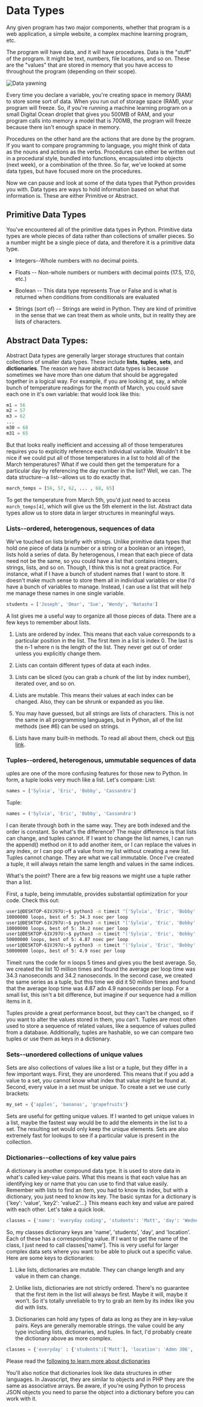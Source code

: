 # Data Types

Any given program has two major components, whether that program is a web application, a simple website, a complex machine learning program, etc.

The program will have data, and it will have procedures. Data is the "stuff" of the program. It might be text, numbers, file locations, and so on. These are the "values" that are stored in memory that you have access to throughout the program (depending on their scope). 

![Data yawning](https://media.giphy.com/media/q8tdrdtO2FRsc/giphy.gif)

Every time you declare a variable, you're creating space in memory (RAM) to store some sort of data. When you run out of storage space (RAM), your program will freeze. So, if you're running a machine learning program on a small Digital Ocean droplet that gives you 500MB of RAM, and your program calls into memory a model that is 700MB, the program will freeze because there isn't enough space in memory.

Procedures on the other hand are the actions that are done by the program. If you want to compare programming to language, you might think of data as the nouns and actions as the verbs. Procedures can either be written out in a procedural style, bundled into functions, encapsulated into objects (next week), or a combination of the three. So far, we've looked at some data types, but have focused more on the procedures.

Now we can pause and look at some of the data types that Python provides you with. Data types are ways to hold information based on what that information is. These are either Primitive or Abstract.

## Primitive Data Types

You've encountered all of the primitive data types in Python. Primitive data types are whole pieces of data rather than collections of smaller pieces. So a number might be a single piece of data, and therefore it is a primitive data type.

* Integers--Whole numbers with no decimal points.

* Floats -- Non-whole numbers or numbers with decimal points (17.5, 17.0, etc.)

* Boolean -- This data type represents True or False and is what is returned when conditions from conditionals are evaluated
    
* Strings (sort of) -- Strings are weird in Python. They are kind of primitive in the sense that we can treat them as whole units, but in reality they are lists of characters. 

## Abstract Data Types:

Abstract Data types are generally larger storage structures that contain collections of smaller data types. These include **lists**, **tuples**, **sets**, and **dictionaries**. The reason we have abstract data types is because sometimes we have more than one datum that should be aggregated together in a logical way. For example, if you are looking at, say, a whole bunch of temperature readings for the month of March, you could save each one in it's own variable: that would look like this:

```python
m1 = 56
m2 = 57
m3 = 62
...
m30 = 68
m31 = 65
```

But that looks really inefficient and accessing all of those temperatures requires you to explicitly reference each individual variable. Wouldn't it be nice if we could put all of those temperatures in a list to hold all of the March temperatures? What if we could then get the temperature for a particular day by referencing the day number in the list? Well, we can. The data structure--a list--allows us to do exactly that. 

```python
march_temps = [56, 57, 62, ... , 68, 65]
```

To get the temperature from March 5th, you'd just need to access ```march_temps[4]```, which will give us the 5th element in the list. Abstract data types allow us to store data in larger structures in meaningful ways. 

### Lists--ordered, heterogenous, sequences of data

We've touched on lists briefly with strings. Unlike primitive data types that hold one piece of data (a number or a string or a boolean or an integer), lists hold a series of data. By heterogenous, I mean that each piece of data need not be the same, so you could have a list that contains integers, strings, lists, and so on. Though, I think this is not a great practice. For instance, what if I have a bunch of student names that I want to store. It doesn't make much sense to store them all in individual variables or else I'd have a bunch of variables to manage. Instead, I can use a list that will help me manage these names in one single variable.

```python
students = ['Joseph', 'Omar', 'Sue', 'Wendy', 'Natasha']
```

A list gives me a useful way to organize all those pieces of data. There are a few keys to remember about lists.

1. Lists are ordered by index. This means that each value corresponds to a particular position in the list. The first item in a list is index 0. The last is the n-1 where n is the length of the list. They never get out of order unless you explicitly change them.
   
2. Lists can contain different types of data at each index.
    
3. Lists can be sliced (you can grab a chunk of the list by index number), iterated over, and so on.
    
4. Lists are mutable. This means their values at each index can be changed. Also, they can be shrunk or expanded as you like.
    
5. You may have guessed, but all strings are lists of characters. This is not the same in all programming languages, but in Python, all of the list methods (see #6) can be used on strings.

6. Lists have many built-in methods. To read all about them, check out [this link](https://docs.python.org/3/tutorial/datastructures.html?highlight=list).


### Tuples--ordered, heterogenous, ummutable sequences of data

uples are one of the more confusing features for those new to Python. In form, a tuple looks very much like a list. Let's compare:
List:

```python
names = ['Sylvia', 'Eric', 'Bobby', 'Cassandra']
```

Tuple:

```python
names = ('Sylvia', 'Eric', 'Bobby', 'Cassandra')
```

I can iterate through both in the same way. They are both indexed and the order is constant. So what's the difference? The major difference is that lists can change, and tuples cannot. If I want to change the list names, I can run the append() method on it to add another item, or I can replace the values in any index, or I can pop off a value from my list without creating a new list. Tuples cannot change. They are what we call immutable. Once I've created a tuple, it will always retain the same length and values in the same indices.

What's the point? There are a few big reasons we might use a tuple rather than a list.

First, a tuple, being immutable, provides substantial optimization for your code. Check this out:

```bash
user1@DESKTOP-61VJ97U:~$ python3 -m timeit "['Sylvia', 'Eric', 'Bobby', 'Cassandra']"
10000000 loops, best of 5: 34.3 nsec per loop
user1@DESKTOP-61VJ97U:~$ python3 -m timeit "['Sylvia', 'Eric', 'Bobby', 'Cassandra']"
10000000 loops, best of 5: 34.2 nsec per loop
user1@DESKTOP-61VJ97U:~$ python3 -m timeit "('Sylvia', 'Eric', 'Bobby', 'Cassandra')"
50000000 loops, best of 5: 4.87 nsec per loop
user1@DESKTOP-61VJ97U:~$ python3 -m timeit "('Sylvia', 'Eric', 'Bobby', 'Cassandra')"
50000000 loops, best of 5: 4.9 nsec per loop
```

Timeit runs the code for n loops 5 times and gives you the best average. So, we created the list 10 million times and found the average per loop time was 34.3 nanoseconds and 34.2 nanoseconds. In the second case, we created the same series as a tuple, but this time we did it 50 million times and found that the average loop time was 4.87 adn 4.9 nanoseconds per loop. For a small list, this isn't a bit difference, but imagine if our sequence had a million items in it. 

Tuples provide a great performance boost, but they can't be changed, so if you want to alter the values stored in them, you can't. Tuples are most often used to store a sequence of related values, like a sequence of values pulled from a database. Additionally, tuples are hashable, so we can compare two tuples or use them as keys in a dictionary. 

### Sets--unordered collections of unique values

Sets are also collections of values like a list or a tuple, but they differ in a few important ways. First, they are unordered. This means that if you add a value to a set, you cannot know what index that value might be found at. Second, every value in a set must be unique. To create a set we use curly brackets:

```python
my_set = {'apples', 'bananas', 'grapefruits'}
```

Sets are useful for getting unique values. If I wanted to get unique values in a list, maybe the fastest way would be to add the elements in the list to a set. The resulting set would only keep the unique elements. Sets are also extremely fast for lookups to see if a particular value is present in the collection.

### Dictionaries--collections of key value pairs

A dictionary is another compound data type. It is used to store data in what's called key-value pairs. What this means is that each value has an identifying key or name that you can use to find that value easily. Remember with lists to find an item, you had to know its index, but with a dictionary, you just need to know its key. The basic syntax for a dictionary is {'key': 'value', 'key2': 'value2'...} This means each key and value are paired with each other. Let's take a quick look.

```python
classes = {'name': 'everyday coding', 'students': 'Matt', 'day': 'Wednesday', 'location': 'Admn 306'}
```
So, my classes dictionary keys are 'name', 'students', 'day', and 'location'. Each of these has a corresponding value. If I want to get the name of the class, I just need to call classes['name']. This is very useful for larger complex data sets where you want to be able to pluck out a specific value. Here are some keys to dictionaries:

1. Like lists, dictionaries are mutable. They can change length and any value in them can change.
    
2. Unlike lists, dictionaries are not strictly ordered. There's no guarantee that the first item in the list will always be first. Maybe it will, maybe it won't. So it's totally unreliable to try to grab an item by its index like you did with lists.

3. Dictionaries can hold any types of data as long as they are in key-value pairs. Keys are generally memorable strings. the value could be any type including lists, dictionaries, and tuples. In fact, I'd probably create the dictionary above as more complex.

```python
classes = {'everyday' : {'students':['Matt'], 'location': 'Admn 306', 'day': 'Wednesday'}, 'intro': {...}}
```

Please read the [following to learn more about dictionaries](https://docs.python.org/3/tutorial/datastructures.html?highlight=dictionaries#dictionaries)

You'll also notice that dictionaries look like data structures in other languages. In Javascript, they are similar to objects and in PHP they are the same as associative arrays. Be aware, if you're using Python to process JSON objects you need to parse the object into a dictionary before you can work with it.